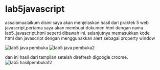 # lab5javascript
assalamualaikum disini saya akan menjelaskan hasil dari praktek 5 web javascript,pertama saya akan membuat dokumen html dengan nama
lab5_javascript.html seperti dibawah ini. selanjutnya memasukkan kode html dan javascript dengan menggunakkan alert sebagai property window

![lab5 java pembuka](https://user-images.githubusercontent.com/57024231/116339394-8d12f780-a807-11eb-890f-1c4623f87db5.png)
![lab5 java pembuka2](https://user-images.githubusercontent.com/57024231/116339436-9ac87d00-a807-11eb-9b86-07e13b2a151e.png)

dan ini hasil dari tampilan setelah direfresh digoogle croome.
![lab5 hasilpembuka12](https://user-images.githubusercontent.com/57024231/116339452-a5831200-a807-11eb-9080-7ccbbf757961.png)
